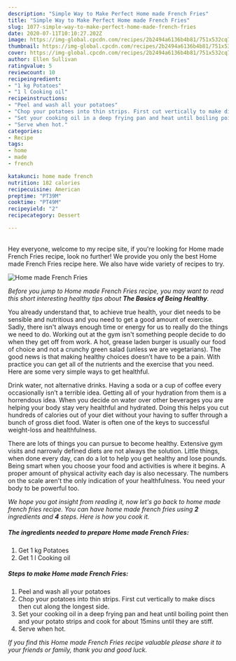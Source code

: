 ```yaml
---
description: "Simple Way to Make Perfect Home made French Fries"
title: "Simple Way to Make Perfect Home made French Fries"
slug: 1077-simple-way-to-make-perfect-home-made-french-fries
date: 2020-07-11T10:10:27.202Z
image: https://img-global.cpcdn.com/recipes/2b2494a6136b4b81/751x532cq70/home-made-french-fries-recipe-main-photo.jpg
thumbnail: https://img-global.cpcdn.com/recipes/2b2494a6136b4b81/751x532cq70/home-made-french-fries-recipe-main-photo.jpg
cover: https://img-global.cpcdn.com/recipes/2b2494a6136b4b81/751x532cq70/home-made-french-fries-recipe-main-photo.jpg
author: Ellen Sullivan
ratingvalue: 5
reviewcount: 10
recipeingredient:
- "1 kg Potatoes"
- "1 l Cooking oil"
recipeinstructions:
- "Peel and wash all your potatoes"
- "Chop your potatoes into thin strips. First cut vertically to make discs then cut along the longest side."
- "Set your cooking oil in a deep frying pan and heat until boiling point then and your potato strips and cook for about 15mins until they are stiff."
- "Serve when hot."
categories:
- Recipe
tags:
- home
- made
- french

katakunci: home made french 
nutrition: 182 calories
recipecuisine: American
preptime: "PT39M"
cooktime: "PT49M"
recipeyield: "2"
recipecategory: Dessert

---
```

<br>
Hey everyone, welcome to my recipe site, if you're looking for Home made French Fries recipe, look no further! We provide you only the best Home made French Fries recipe here. We also have wide variety of recipes to try.
<br>


![Home made French Fries](https://img-global.cpcdn.com/recipes/2b2494a6136b4b81/751x532cq70/home-made-french-fries-recipe-main-photo.jpg)

<i>Before you jump to Home made French Fries recipe, you may want to read this short interesting healthy tips about <strong>The Basics of Being Healthy</strong>.</i>

You already understand that, to achieve true health, your diet needs to be sensible and nutritious and you need to get a good amount of exercise. Sadly, there isn't always enough time or energy for us to really do the things we need to do. Working out at the gym isn't something people decide to do when they get off from work. A hot, grease laden burger is usually our food of choice and not a crunchy green salad (unless we are vegetarians). The good news is that making healthy choices doesn’t have to be a pain. With practice you can get all of the nutrients and the exercise that you need. Here are some very simple ways to get healthful.

Drink water, not alternative drinks. Having a soda or a cup of coffee every occasionally isn’t a terrible idea. Getting all of your hydration from them is a horrendous idea. When you decide on water over other beverages you are helping your body stay very healthful and hydrated. Doing this helps you cut hundreds of calories out of your diet without your having to suffer through a bunch of gross diet food. Water is often one of the keys to successful weight-loss and healthfulness.

There are lots of things you can pursue to become healthy. Extensive gym visits and narrowly defined diets are not always the solution. Little things, when done every day, can do a lot to help you get healthy and lose pounds. Being smart when you choose your food and activities is where it begins. A proper amount of physical activity each day is also necessary. The numbers on the scale aren't the only indication of your healthfulness. You need your body to be powerful too. 


<i>We hope you got insight from reading it, now let's go back to home made french fries recipe. You can have home made french fries using <strong>2</strong> ingredients and <strong>4</strong> steps. Here is how you cook it.
</i>

##### The ingredients needed to prepare Home made French Fries:

1. Get 1 kg Potatoes
1. Get 1 l Cooking oil


##### Steps to make Home made French Fries:

1. Peel and wash all your potatoes
1. Chop your potatoes into thin strips. First cut vertically to make discs then cut along the longest side.
1. Set your cooking oil in a deep frying pan and heat until boiling point then and your potato strips and cook for about 15mins until they are stiff.
1. Serve when hot.


<i>If you find this Home made French Fries recipe valuable please share it to your friends or family, thank you and good luck.</i>
